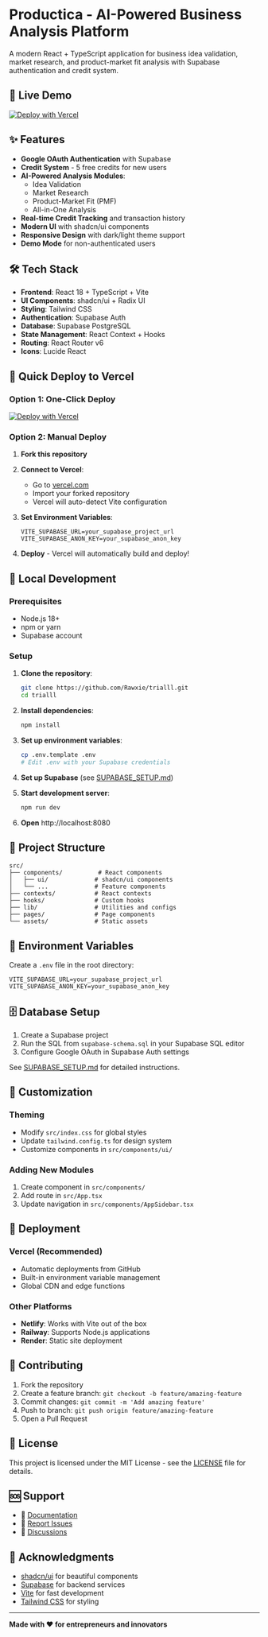 # Productica - AI-Powered Business Analysis Platform

A modern React + TypeScript application for business idea validation, market research, and product-market fit analysis with Supabase authentication and credit system.

## 🚀 Live Demo

[![Deploy with Vercel](https://vercel.com/button)](https://vercel.com/new/clone?repository-url=https://github.com/Rawxie/trialll)

## ✨ Features

- **Google OAuth Authentication** with Supabase
- **Credit System** - 5 free credits for new users
- **AI-Powered Analysis Modules**:
  - Idea Validation
  - Market Research
  - Product-Market Fit (PMF)
  - All-in-One Analysis
- **Real-time Credit Tracking** and transaction history
- **Modern UI** with shadcn/ui components
- **Responsive Design** with dark/light theme support
- **Demo Mode** for non-authenticated users

## 🛠️ Tech Stack

- **Frontend**: React 18 + TypeScript + Vite
- **UI Components**: shadcn/ui + Radix UI
- **Styling**: Tailwind CSS
- **Authentication**: Supabase Auth
- **Database**: Supabase PostgreSQL
- **State Management**: React Context + Hooks
- **Routing**: React Router v6
- **Icons**: Lucide React

## 🚀 Quick Deploy to Vercel

### Option 1: One-Click Deploy
[![Deploy with Vercel](https://vercel.com/button)](https://vercel.com/new/clone?repository-url=https://github.com/Rawxie/trialll)

### Option 2: Manual Deploy

1. **Fork this repository**
2. **Connect to Vercel**:
   - Go to [vercel.com](https://vercel.com)
   - Import your forked repository
   - Vercel will auto-detect Vite configuration

3. **Set Environment Variables**:
   ```
   VITE_SUPABASE_URL=your_supabase_project_url
   VITE_SUPABASE_ANON_KEY=your_supabase_anon_key
   ```

4. **Deploy** - Vercel will automatically build and deploy!

## 🔧 Local Development

### Prerequisites
- Node.js 18+ 
- npm or yarn
- Supabase account

### Setup

1. **Clone the repository**:
   ```bash
   git clone https://github.com/Rawxie/trialll.git
   cd trialll
   ```

2. **Install dependencies**:
   ```bash
   npm install
   ```

3. **Set up environment variables**:
   ```bash
   cp .env.template .env
   # Edit .env with your Supabase credentials
   ```

4. **Set up Supabase** (see [SUPABASE_SETUP.md](./SUPABASE_SETUP.md))

5. **Start development server**:
   ```bash
   npm run dev
   ```

6. **Open** http://localhost:8080

## 📁 Project Structure

```
src/
├── components/          # React components
│   ├── ui/             # shadcn/ui components
│   └── ...             # Feature components
├── contexts/           # React contexts
├── hooks/              # Custom hooks
├── lib/                # Utilities and configs
├── pages/              # Page components
└── assets/             # Static assets
```

## 🔐 Environment Variables

Create a `.env` file in the root directory:

```env
VITE_SUPABASE_URL=your_supabase_project_url
VITE_SUPABASE_ANON_KEY=your_supabase_anon_key
```

## 🗄️ Database Setup

1. Create a Supabase project
2. Run the SQL from `supabase-schema.sql` in your Supabase SQL editor
3. Configure Google OAuth in Supabase Auth settings

See [SUPABASE_SETUP.md](./SUPABASE_SETUP.md) for detailed instructions.

## 🎨 Customization

### Theming
- Modify `src/index.css` for global styles
- Update `tailwind.config.ts` for design system
- Customize components in `src/components/ui/`

### Adding New Modules
1. Create component in `src/components/`
2. Add route in `src/App.tsx`
3. Update navigation in `src/components/AppSidebar.tsx`

## 📱 Deployment

### Vercel (Recommended)
- Automatic deployments from GitHub
- Built-in environment variable management
- Global CDN and edge functions

### Other Platforms
- **Netlify**: Works with Vite out of the box
- **Railway**: Supports Node.js applications
- **Render**: Static site deployment

## 🤝 Contributing

1. Fork the repository
2. Create a feature branch: `git checkout -b feature/amazing-feature`
3. Commit changes: `git commit -m 'Add amazing feature'`
4. Push to branch: `git push origin feature/amazing-feature`
5. Open a Pull Request

## 📄 License

This project is licensed under the MIT License - see the [LICENSE](LICENSE) file for details.

## 🆘 Support

- 📖 [Documentation](./SUPABASE_SETUP.md)
- 🐛 [Report Issues](https://github.com/Rawxie/trialll/issues)
- 💬 [Discussions](https://github.com/Rawxie/trialll/discussions)

## 🙏 Acknowledgments

- [shadcn/ui](https://ui.shadcn.com/) for beautiful components
- [Supabase](https://supabase.com/) for backend services
- [Vite](https://vitejs.dev/) for fast development
- [Tailwind CSS](https://tailwindcss.com/) for styling

---

**Made with ❤️ for entrepreneurs and innovators**
